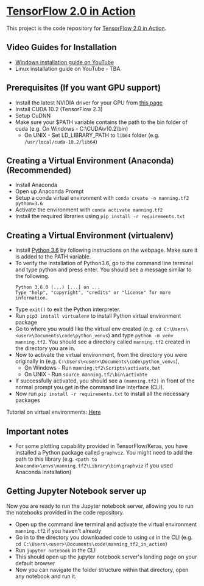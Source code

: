 # [TensorFlow 2.0 in Action](https://www.manning.com/books/tensorflow-in-action?utm_source=thushv&utm_medium=affiliate&utm_campaign=book_ganegedara_tensorflow_10_13_20&a_aid=thushv&a_bid=a9e673f5)

This project is the code repository for [TensorFlow 2.0 in Action](https://www.manning.com/books/tensorflow-in-action?utm_source=thushv&utm_medium=affiliate&utm_campaign=book_ganegedara_tensorflow_10_13_20&a_aid=thushv&a_bid=a9e673f5).

## Video Guides for Installation

* [Windows installation guide on YouTube](https://www.youtube.com/watch?v=FPfH_pM9YXg)
* Linux installation guide on YouTube - TBA

## Prerequisites (If you want GPU support)

* Install the latest NVIDIA driver for your GPU from [this page](https://www.nvidia.com/download/index.aspx?lang=en-us)
* Install CUDA 10.2 (TensorFlow 2.3)
* Setup CuDNN
* Make sure your $PATH variable contains the path to the bin folder of cuda (e.g. On Windows - C:\CUDA\v10.2\bin)
  * On UNIX - Set LD_LIBRARY_PATH to `lib64` folder (e.g. `/usr/local/cuda-10.2/lib64`)

## Creating a Virtual Environment (Anaconda) (Recommended)

* Install Anaconda
* Open up Anaconda Prompt
* Setup a conda virtual environment with `conda create -n manning.tf2 python=3.6`
* Activate the environment with `conda activate manning.tf2`
* Install the required libraries using `pip install -r requirements.txt`

## Creating a Virtual Environment (virtualenv)

* Install [Python 3.6](https://www.python.org/downloads/release/python-360/) by following instructions on the webpage. Make sure it is added to the PATH variable. 
* To verify the installation of Python3.6, go to the command line terminal and type python and press enter. You should see a message similar to the following.
	```
	Python 3.6.0 (...) [...] on ...
	Type "help", "copyright", "credits" or "license" for more information.
	```
* Type `exit()` to exit the Python interpreter.
* Run `pip3 install virtualenv` to install Python virtual environment package
* Go to where you would like the virtual env created (e.g. `cd C:\Users\<user>\Documents\code\python_venvs`) and type `python -m venv manning.tf2`. You should see a directory called `manning.tf2` created in the directory you are in.
* Now to activate the virtual environment, from the directory you were originally in (e.g. `C:\Users\<user>\Documents\code\python_venvs`), 
	* On Windows - Run `manning.tf2\Scripts\activate.bat`
	* On UNIX - Run `source manning.tf2\bin\activate`
* If successfully activated, you should see a `(manning.tf2)` in front of the normal prompt you get in the command line interface (CLI).
* Now run `pip install -r requirements.txt` to install all the necessary packages

Tutorial on virtual environments: [Here](https://docs.python.org/3/tutorial/venv.html)

## Important notes

* For some plotting capability provided in TensorFlow/Keras, you have installed a Python package called `graphviz`. You might need to add the path to this library (e.g. `<path to Anaconda>\envs\manning.tf2\Library\bin\graphviz` if you used Anaconda installation)

## Getting Jupyter Notebook server up

Now you are ready to run the Jupyter notebook server, allowing you to run the notebooks provided in the code repository.

* Open up the command line terminal and activate the virtual environment `manning.tf2` if you haven't already
* Go in to the directory you downloaded code to using `cd` in the CLI (e.g. `cd C:\Users\<user>\Documents\code\manning_tf2_in_action`)
* Run `jupyter notebook` in the CLI
* This should open up the jupyter notebook server's landing page on your default browser
* Now you can navigate the folder structure within that directory, open any notebook and run it.
